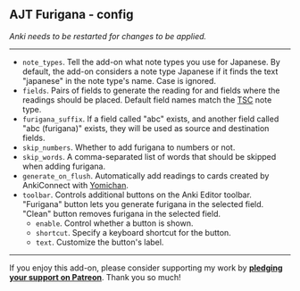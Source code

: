 ## AJT Furigana - config

*Anki needs to be restarted for changes to be applied.*

****

* `note_types`.
Tell the add-on what note types you use for Japanese.
By default, the add-on considers a note type Japanese
if it finds the text "japanese" in the note type's name.
Case is ignored.
* `fields`.
Pairs of fields to generate the reading for
and fields where the readings should be placed.
Default field names match the
[TSC](https://ankiweb.net/shared/info/1557722832)
note type.
* `furigana_suffix`.
If a field called "abc" exists, and another field called "abc
(furigana)" exists, they will be used as source and destination fields.
* `skip_numbers`.
Whether to add furigana to numbers or not.
* `skip_words`.
A comma-separated list of words that should be skipped when adding furigana.
* `generate_on_flush`.
Automatically add readings to cards created by AnkiConnect with
[Yomichan](https://foosoft.net/projects/yomichan/).
* `toolbar`.
Controls additional buttons on the Anki Editor toolbar.
"Furigana" button lets you generate furigana in the selected field.
"Clean" button removes furigana in the selected field.
    * `enable`.
    Control whether a button is shown.
    * `shortcut`.
    Specify a keyboard shortcut for the button.
    * `text`.
    Customize the button's label.

****

If you enjoy this add-on, please consider supporting my work by
**[pledging your support on Patreon](https://www.patreon.com/bePatron?u=43555128)**.
Thank you so much!
